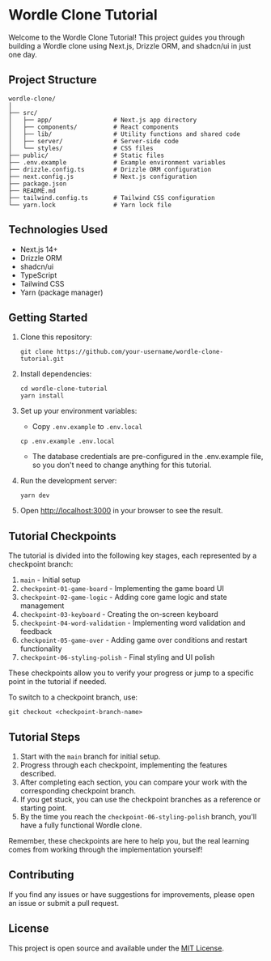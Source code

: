 # Wordle Clone Tutorial

Welcome to the Wordle Clone Tutorial! This project guides you through building a Wordle clone using Next.js, Drizzle ORM, and shadcn/ui in just one day.

## Project Structure

```
wordle-clone/
│
├── src/
│   ├── app/                 # Next.js app directory
│   ├── components/          # React components
│   ├── lib/                 # Utility functions and shared code
│   ├── server/              # Server-side code
│   └── styles/              # CSS files
├── public/                  # Static files
├── .env.example             # Example environment variables
├── drizzle.config.ts        # Drizzle ORM configuration
├── next.config.js           # Next.js configuration
├── package.json
├── README.md
├── tailwind.config.ts       # Tailwind CSS configuration
└── yarn.lock                # Yarn lock file
```

## Technologies Used

- Next.js 14+
- Drizzle ORM
- shadcn/ui
- TypeScript
- Tailwind CSS
- Yarn (package manager)

## Getting Started

1. Clone this repository:

   ```
   git clone https://github.com/your-username/wordle-clone-tutorial.git
   ```

2. Install dependencies:

   ```
   cd wordle-clone-tutorial
   yarn install
   ```

3. Set up your environment variables:

   - Copy `.env.example` to `.env.local`

   ```
   cp .env.example .env.local
   ```

   - The database credentials are pre-configured in the .env.example file, so you don't need to change anything for this tutorial.

4. Run the development server:

   ```
   yarn dev
   ```

5. Open [http://localhost:3000](http://localhost:3000) in your browser to see the result.

## Tutorial Checkpoints

The tutorial is divided into the following key stages, each represented by a checkpoint branch:

1. `main` - Initial setup
2. `checkpoint-01-game-board` - Implementing the game board UI
3. `checkpoint-02-game-logic` - Adding core game logic and state management
4. `checkpoint-03-keyboard` - Creating the on-screen keyboard
5. `checkpoint-04-word-validation` - Implementing word validation and feedback
6. `checkpoint-05-game-over` - Adding game over conditions and restart functionality
7. `checkpoint-06-styling-polish` - Final styling and UI polish

These checkpoints allow you to verify your progress or jump to a specific point in the tutorial if needed.

To switch to a checkpoint branch, use:

```
git checkout <checkpoint-branch-name>
```

## Tutorial Steps

1. Start with the `main` branch for initial setup.
2. Progress through each checkpoint, implementing the features described.
3. After completing each section, you can compare your work with the corresponding checkpoint branch.
4. If you get stuck, you can use the checkpoint branches as a reference or starting point.
5. By the time you reach the `checkpoint-06-styling-polish` branch, you'll have a fully functional Wordle clone.

Remember, these checkpoints are here to help you, but the real learning comes from working through the implementation yourself!

## Contributing

If you find any issues or have suggestions for improvements, please open an issue or submit a pull request.

## License

This project is open source and available under the [MIT License](LICENSE).

